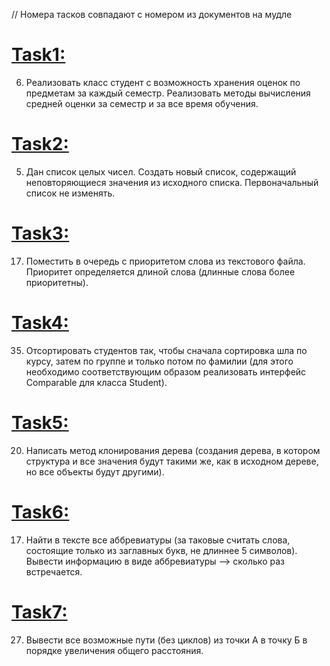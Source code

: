 // Номера тасков совпадают с номером из документов на мудле
# [Task1:](https://github.com/equescodebelike/aisd-2sem/tree/main/src/task2_1)
6.	Реализовать класс студент с возможность хранения оценок по предметам за каждый семестр. Реализовать методы вычисления средней оценки за семестр и за все время обучения.
# [Task2:](https://github.com/equescodebelike/aisd-2sem/tree/main/src/task2_2)
5.	Дан список целых чисел. Создать новый список, содержащий неповторяющиеся значения из исходного списка. Первоначальный список не изменять.
# [Task3:](https://github.com/equescodebelike/aisd-2sem/tree/main/src/task2_3)
17. Поместить в очередь с приоритетом слова из текстового файла. Приоритет определяется длиной слова (длинные слова более приоритетны).
# [Task4:](https://github.com/equescodebelike/aisd-2sem/tree/main/src/task2_4)
35. Отсортировать студентов так, чтобы сначала сортировка шла по курсу, затем по группе и только потом по фамилии (для этого необходимо соответствующим образом реализовать интерфейс Comparable<Student> для класса Student).
# [Task5:](https://github.com/equescodebelike/aisd-2sem/tree/main/src/task2_5)
20. Написать метод клонирования дерева (создания дерева, в котором структура и все значения будут такими же, как в исходном дереве, но все объекты будут другими).
# [Task6:](https://github.com/equescodebelike/aisd-2sem/tree/main/src/task2_6)
17. Найти в тексте все аббревиатуры (за таковые считать слова, состоящие только из заглавных букв, не длиннее 5 символов).
Вывести информацию в виде аббревиатуры –> сколько раз встречается.
# [Task7:](https://github.com/equescodebelike/aisd-2sem/tree/main/src/task2_7)
27. Вывести все возможные пути (без циклов) из точки А в точку Б в порядке увеличения общего расстояния.
